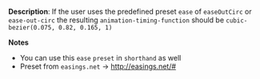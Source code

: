 __Description__: If the user uses the predefined preset `ease` of `easeOutCirc` or `ease-out-circ` the resulting `animation-timing-function` should be `cubic-bezier(0.075, 0.82, 0.165, 1)`

__Notes__

+ You can use this `ease` `preset` in `shorthand` as well
+ Preset from `easings.net` -> http://easings.net/#
